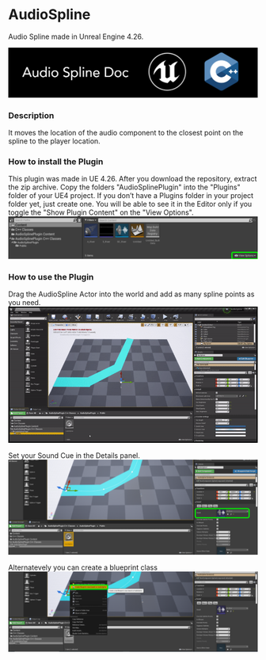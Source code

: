 # AudioSpline
Audio Spline made in Unreal Engine 4.26. 

![](Documentation/Images/Image01.PNG)

### Description
It moves the location of the audio component to the closest point on the spline to the player location.


### How to install the Plugin 
This plugin was made in UE 4.26.
After you download the repository, extract the zip archive. Copy the folders "AudioSplinePlugin" into the "Plugins" folder of your UE4 project. 
If you don’t have a Plugins folder in your project folder yet, just create one.
You will be able to see it in the Editor only if you toggle the "Show Plugin Content" on the "View Options".
![](Documentation/Images/Image02.PNG)

### How to use the Plugin
Drag the AudioSpline Actor into the world and add as many spline points as you need.
![](Documentation/Images/Gif01.gif)

Set your Sound Cue in the Details panel.   
![](Documentation/Images/Image05.PNG)

Alternatevely you can create a blueprint class 
![](Documentation/Images/Image04.PNG)

